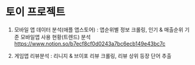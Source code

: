 # 토이 프로젝트
1. 모바일 앱 데이터 분석(애플 앱스토어)
 : 앱순위별 정보 크롤링, 인기 & 매출순위 기준 모바일앱 사용 현황(트렌드) 분석
 https://www.notion.so/b7ecf8cf0d0243a7bc6ecb149e43bc7c

2. 게임앱 리뷰분석
 : 리니지 & 브이포 리뷰 크롤링, 리뷰 상위 등장 단어 추출
